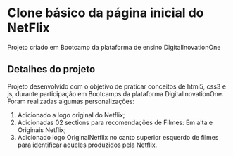 # Clone básico da página inicial do NetFlix
Projeto criado em Bootcamp da plataforma de ensino DigitalInovationOne

## Detalhes do projeto
Projeto desenvolvido com o objetivo de praticar conceitos de html5, css3 e js, durante participação em Bootcamps da plataforma DigitalInovationOne. Foram realizadas algumas personalizações:

1. Adicionado a logo original do Netflix;
2. Adicionadas 02 sections para recomendações de Filmes: Em alta e Originais Netflix;
3. Adicionado logo OriginalNetflix no canto superior esquerdo de filmes para identificar aqueles produzidos pela Netflix.
